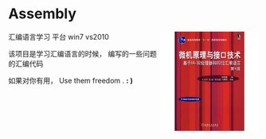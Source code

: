 
# Assembly


<img height="200" width="200" src="images/book.jpg" align="right">

汇编语言学习 平台 win7 vs2010

该项目是学习汇编语言的时候， 编写的一些问题的汇编代码

如果对你有用， Use them freedom .     **: )**

<br />
<br />
<br />
<br />
